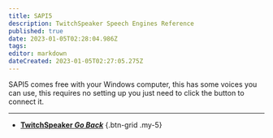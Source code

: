 ```yaml
---
title: SAPI5
description: TwitchSpeaker Speech Engines Reference
published: true
date: 2023-01-05T02:28:04.986Z
tags: 
editor: markdown
dateCreated: 2023-01-05T02:27:05.275Z
---
```


SAPI5 comes free with your Windows computer, this has some voices you can use, this requires no setting up you just need to click the button to connect it.

---

- [<i class="mdi mdi-chevron-left"></i>**TwitchSpeaker *Go Back***](/en/TwitchSpeaker)
{.btn-grid .my-5}